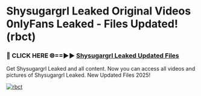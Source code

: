 # Shysugargrl Leaked Original Videos 0nlyFans Leaked - Files Updated! (rbct)

<h3>🔴 CLICK HERE 🌐==►► <a href="https://tinyurl.com/ehrbuxhb" rel="nofollow">Shysugargrl Leaked Updated Files</a></h3>

Get Shysugargrl Leaked and all content. Now you can access all videos and pictures of Shysugargrl Leaked. New Updated Files 2025!

[![rbct](https://i.imgur.com/lVYEuWS.gif)](https://tinyurl.com/ehrbuxhb)
